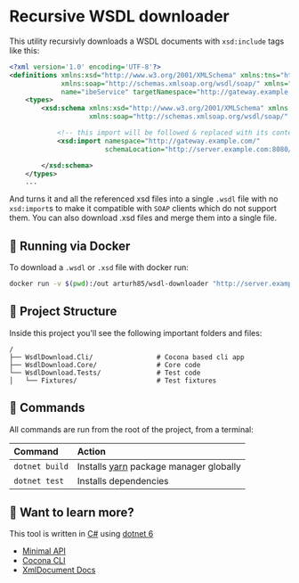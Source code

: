 # Recursive WSDL downloader

This utility recursivly downloads a WSDL documents with `xsd:include` tags like this:

```xml
<?xml version='1.0' encoding='UTF-8'?>
<definitions xmlns:xsd="http://www.w3.org/2001/XMLSchema" xmlns:tns="http://gateway.example.com/"
             xmlns:soap="http://schemas.xmlsoap.org/wsdl/soap/" xmlns="http://schemas.xmlsoap.org/wsdl/"
             name="ibeService" targetNamespace="http://gateway.example.com/">
	<types>
		<xsd:schema xmlns:xsd="http://www.w3.org/2001/XMLSchema" xmlns:tns="http://gateway.example.com/"
					xmlns:soap="http://schemas.xmlsoap.org/wsdl/soap/" xmlns="http://schemas.xmlsoap.org/wsdl/">

			<!-- this import will be followed & replaced with its contents -->
			<xsd:import namespace="http://gateway.example.com/"
						schemaLocation="http://server.example.com:8080/Service?xsd=example-service.xsd"/>

		</xsd:schema>
	</types>
    ...
```

And turns it and all the referenced xsd files into a single `.wsdl` file with no `xsd:import`s to make it compatible with `SOAP` clients which do not support them. You can also download .xsd files and merge them into a single file.

## 🐳 Running via Docker

To download a `.wsdl` or `.xsd` file with docker run:

```bash
docker run -v $(pwd):/out arturh85/wsdl-downloader "http://server.example.com:8080/Service?wsdl" /out/Service.wsdl
```

## 🚀 Project Structure

Inside this project you'll see the following important folders and files:

```
/
├── WsdlDownload.Cli/                # Cocona based cli app
├── WsdlDownload.Core/               # Core code
└── WsdlDownload.Tests/              # Test code
│   └── Fixtures/                    # Test fixtures
```

## 🧞 Commands

All commands are run from the root of the project, from a terminal:

| Command               | Action                                                         |
| :-------------------- | :------------------------------------------------------------- |
| `dotnet build`        | Installs [yarn](https://yarnpkg.com/) package manager globally |
| `dotnet test`         | Installs dependencies                                          |

## 👀 Want to learn more?

This tool is written in [C#](https://docs.microsoft.com/en-US/dotnet/csharp/tour-of-csharp/) using [dotnet 6](https://docs.microsoft.com/en-US/dotnet/fundamentals/)
- [Minimal API](https://docs.microsoft.com/en-us/aspnet/core/fundamentals/minimal-apis)
- [Cocona CLI](https://github.com/mayuki/Cocona)
- [XmlDocument Docs](https://docs.microsoft.com/de-de/dotnet/api/system.xml.xmldocument)